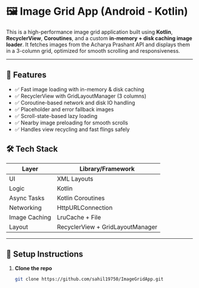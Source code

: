 # 🖼️ Image Grid App (Android - Kotlin)

This is a high-performance image grid application built using **Kotlin**, **RecyclerView**, **Coroutines**, and a custom **in-memory + disk caching image loader**. It fetches images from the Acharya Prashant API and displays them in a 3-column grid, optimized for smooth scrolling and responsiveness.

---

## 🚀 Features

- ✅ Fast image loading with in-memory & disk caching
- ✅ RecyclerView with GridLayoutManager (3 columns)
- ✅ Coroutine-based network and disk IO handling
- ✅ Placeholder and error fallback images
- ✅ Scroll-state-based lazy loading
- ✅ Nearby image preloading for smooth scrolls
- ✅ Handles view recycling and fast flings safely


## 🛠️ Tech Stack

| Layer         | Library/Framework |
|---------------|-------------------|
| UI            | XML Layouts       |
| Logic         | Kotlin            |
| Async Tasks   | Kotlin Coroutines |
| Networking    | HttpURLConnection |
| Image Caching | LruCache + File   |
| Layout        | RecyclerView + GridLayoutManager |

---

## 🔧 Setup Instructions

1. **Clone the repo**
   ```bash
   git clone https://github.com/sahil19750/ImageGridApp.git
